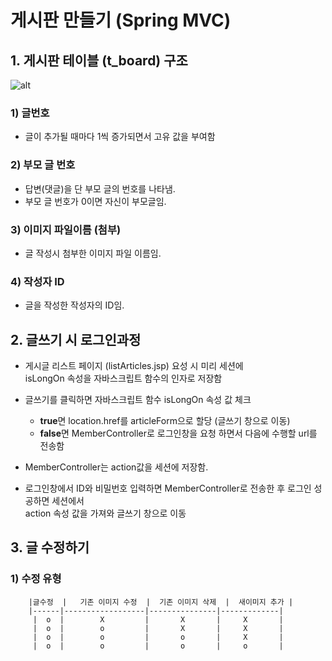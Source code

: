 # 게시판 만들기 (Spring MVC)

## 1. 게시판 테이블 (t_board) 구조

![alt](/assets/images/post/spring/37.png)

### 1) 글번호

- 글이 추가될 때마다 1씩 증가되면서 고유 값을 부여함

### 2) 부모 글 번호

- 답변(댓글)을 단 부모 글의 번호를 나타냄.
- 부모 글 번호가 0이면 자신이 부모글임.

### 3) 이미지 파일이름 (첨부)

- 글 작성시 첨부한 이미지 파일 이름임.

### 4) 작성자 ID

- 글을 작성한 작성자의 ID임.

## 2. 글쓰기 시 로그인과정

- 게시글 리스트 페이지 (listArticles.jsp) 요성 시 미리 세션에  
  isLongOn 속성을 자바스크립트 함수의 인자로 저장함

- 글쓰기를 클릭하면 자바스크립트 함수 isLongOn 속성 값 체크
  - **true**면 location.href를 articleForm으로 할당 (글쓰기 창으로 이동)
  - **false**면 MemberController로 로그인창을 요청 하면서 다음에 수행할 url를 전송함
- MemberController는 action값을 세션에 저장함.
- 로그인창에서 ID와 비밀번호 입력하면 MemberController로 전송한 후 로그인 성공하면 세션에서  
  action 속성 값을 가져와 글쓰기 창으로 이동

## 3. 글 수정하기

### 1) 수정 유형

```
    |글수정  |   기존 이미지 수정  |  기존 이미지 삭제  |  새이미지 추가 |
    |------|------------------|---------------|-------------|
     |  o  |        X         |       X       |     X       |
     |  o  |        o         |       X       |     X       |
     |  o  |        o         |       o       |     X       |
     |  o  |        o         |       o       |     o       |
```
